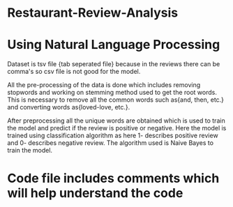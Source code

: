 # Restaurant-Review-Analysis
# Using Natural Language Processing
Dataset is tsv file {tab seperated file} because in the reviews there can be comma's so csv file is not good for the model.

All the pre-processing of the data is done which includes removing stopwords and working on stemming method used to get the root words. This is necessary to remove all the common words such as{and, then, etc.}
and converting words as{loved-love, etc.}.

After preprocessing all the unique words are obtained which is used to train the model and predict if the review is positive or negative.
Here the model is trained using classification algorithm as here 1- describes positive review and 0- describes negative review.
The algorithm used is Naive Bayes to train the model.

# Code file includes comments which will help understand the code
